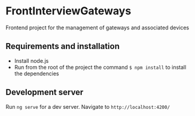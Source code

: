 # FrontInterviewGateways

Frontend project for the management of gateways and associated devices

## Requirements and installation
- Install node.js
- Run from the root of the project the command `$ npm install` to install the dependencies

## Development server

Run `ng serve` for a dev server. Navigate to `http://localhost:4200/`
